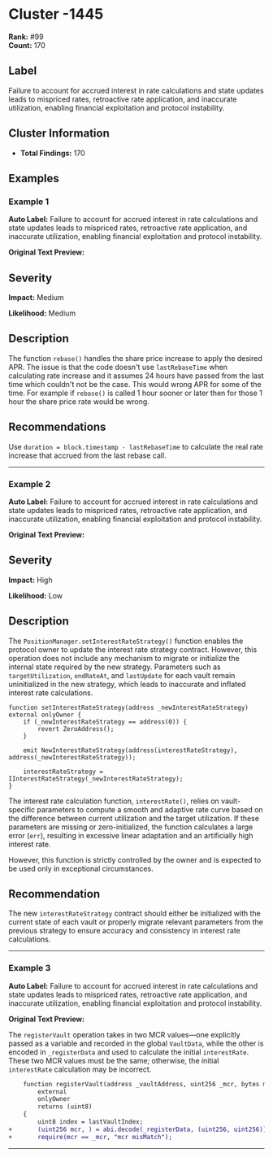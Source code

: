# Cluster -1445

**Rank:** #99  
**Count:** 170  

## Label
Failure to account for accrued interest in rate calculations and state updates leads to mispriced rates, retroactive rate application, and inaccurate utilization, enabling financial exploitation and protocol instability.

## Cluster Information
- **Total Findings:** 170

## Examples

### Example 1

**Auto Label:** Failure to account for accrued interest in rate calculations and state updates leads to mispriced rates, retroactive rate application, and inaccurate utilization, enabling financial exploitation and protocol instability.  

**Original Text Preview:**

## Severity

**Impact:** Medium

**Likelihood:** Medium

## Description

The function `rebase()` handles the share price increase to apply the desired APR. The issue is that the code doesn't use `lastRebaseTime` when calculating rate increase and it assumes 24 hours have passed from the last time which couldn't not be the case. This would wrong APR for some of the time. For example if `rebase()` is called 1 hour sooner or later then for those 1 hour the share price rate would be wrong.

## Recommendations

Use `duration = block.timestamp - lastRebaseTime` to calculate the real rate increase that accrued from the last rebase call.

---
### Example 2

**Auto Label:** Failure to account for accrued interest in rate calculations and state updates leads to mispriced rates, retroactive rate application, and inaccurate utilization, enabling financial exploitation and protocol instability.  

**Original Text Preview:**

## Severity

**Impact:** High

**Likelihood:** Low

## Description

The `PositionManager.setInterestRateStrategy()` function enables the protocol owner to update the interest rate strategy contract. However, this operation does not include any mechanism to migrate or initialize the internal state required by the new strategy. Parameters such as `targetUtilization`, `endRateAt`, and `lastUpdate` for each vault remain uninitialized in the new strategy, which leads to inaccurate and inflated interest rate calculations.

```solidity
function setInterestRateStrategy(address _newInterestRateStrategy) external onlyOwner {
    if (_newInterestRateStrategy == address(0)) {
        revert ZeroAddress();
    }

    emit NewInterestRateStrategy(address(interestRateStrategy), address(_newInterestRateStrategy));

    interestRateStrategy = IInterestRateStrategy(_newInterestRateStrategy);
}
```

The interest rate calculation function, `interestRate()`, relies on vault-specific parameters to compute a smooth and adaptive rate curve based on the difference between current utilization and the target utilization. If these parameters are missing or zero-initialized, the function calculates a large error (`err`), resulting in excessive linear adaptation and an artificially high interest rate.

However, this function is strictly controlled by the owner and is expected to be used only in exceptional circumstances.

## Recommendation

The new `interestRateStrategy` contract should either be initialized with the current state of each vault or properly migrate relevant parameters from the previous strategy to ensure accuracy and consistency in interest rate calculations.

---
### Example 3

**Auto Label:** Failure to account for accrued interest in rate calculations and state updates leads to mispriced rates, retroactive rate application, and inaccurate utilization, enabling financial exploitation and protocol instability.  

**Original Text Preview:**

The `registerVault` operation takes in two MCR values—one explicitly passed as a variable and recorded in the global `VaultData`, while the other is encoded in `_registerData` and used to calculate the initial `interestRate`. These two MCR values must be the same; otherwise, the initial `interestRate` calculation may be incorrect.

```diff
    function registerVault(address _vaultAddress, uint256 _mcr, bytes memory _registerData)
        external
        onlyOwner
        returns (uint8)
    {
        uint8 index = lastVaultIndex;
+       (uint256 mcr, ) = abi.decode(_registerData, (uint256, uint256));
+       require(mcr == _mcr, "mcr misMatch");
```

---
